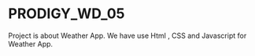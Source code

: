 # PRODIGY_WD_05
Project is about Weather App. We have use Html , CSS and Javascript for Weather App.
